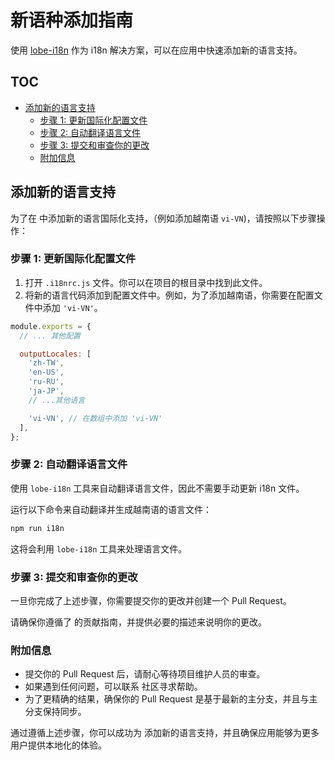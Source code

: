 # 新语种添加指南

使用 [lobe-i18n](https://github.com/lobehub/lobe-cli-toolbox/tree/master/packages/lobe-i18n) 作为 i18n 解决方案，可以在应用中快速添加新的语言支持。

## TOC

- [添加新的语言支持](#添加新的语言支持)
  - [步骤 1: 更新国际化配置文件](#步骤-1-更新国际化配置文件)
  - [步骤 2: 自动翻译语言文件](#步骤-2-自动翻译语言文件)
  - [步骤 3: 提交和审查你的更改](#步骤-3-提交和审查你的更改)
  - [附加信息](#附加信息)

## 添加新的语言支持

为了在 中添加新的语言国际化支持，（例如添加越南语 `vi-VN`)，请按照以下步骤操作：

### 步骤 1: 更新国际化配置文件

1. 打开 `.i18nrc.js` 文件。你可以在项目的根目录中找到此文件。
2. 将新的语言代码添加到配置文件中。例如，为了添加越南语，你需要在配置文件中添加 `'vi-VN'`。

```js
module.exports = {
  // ... 其他配置

  outputLocales: [
    'zh-TW',
    'en-US',
    'ru-RU',
    'ja-JP',
    // ...其他语言

    'vi-VN', // 在数组中添加 'vi-VN'
  ],
};
```

### 步骤 2: 自动翻译语言文件

使用 `lobe-i18n` 工具来自动翻译语言文件，因此不需要手动更新 i18n 文件。

运行以下命令来自动翻译并生成越南语的语言文件：

```bash
npm run i18n
```

这将会利用 `lobe-i18n` 工具来处理语言文件。

### 步骤 3: 提交和审查你的更改

一旦你完成了上述步骤，你需要提交你的更改并创建一个 Pull Request。

请确保你遵循了 的贡献指南，并提供必要的描述来说明你的更改。

### 附加信息

- 提交你的 Pull Request 后，请耐心等待项目维护人员的审查。
- 如果遇到任何问题，可以联系 社区寻求帮助。
- 为了更精确的结果，确保你的 Pull Request 是基于最新的主分支，并且与主分支保持同步。

通过遵循上述步骤，你可以成功为 添加新的语言支持，并且确保应用能够为更多用户提供本地化的体验。
